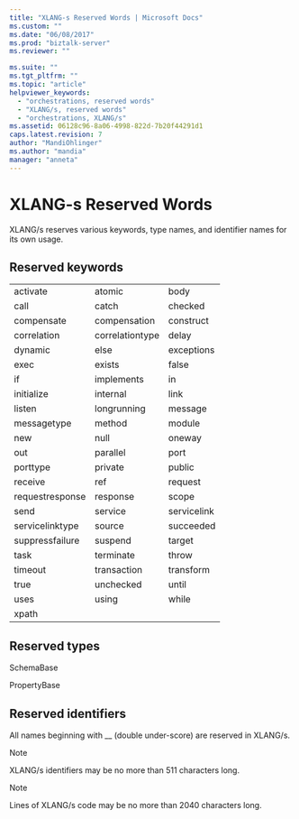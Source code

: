 ```yaml
---
title: "XLANG-s Reserved Words | Microsoft Docs"
ms.custom: ""
ms.date: "06/08/2017"
ms.prod: "biztalk-server"
ms.reviewer: ""

ms.suite: ""
ms.tgt_pltfrm: ""
ms.topic: "article"
helpviewer_keywords: 
  - "orchestrations, reserved words"
  - "XLANG/s, reserved words"
  - "orchestrations, XLANG/s"
ms.assetid: 06128c96-8a06-4998-822d-7b20f44291d1
caps.latest.revision: 7
author: "MandiOhlinger"
ms.author: "mandia"
manager: "anneta"
---
```

# XLANG-s Reserved Words
XLANG/s reserves various keywords, type names, and identifier names for its own usage.  
  
## Reserved keywords  
  
||||  
|-|-|-|  
|activate|atomic|body|  
|call|catch|checked|  
|compensate|compensation|construct|  
|correlation|correlationtype|delay|  
|dynamic|else|exceptions|  
|exec|exists|false|  
|if|implements|in|  
|initialize|internal|link|  
|listen|longrunning|message|  
|messagetype|method|module|  
|new|null|oneway|  
|out|parallel|port|  
|porttype|private|public|  
|receive|ref|request|  
|requestresponse|response|scope|  
|send|service|servicelink|  
|servicelinktype|source|succeeded|  
|suppressfailure|suspend|target|  
|task|terminate|throw|  
|timeout|transaction|transform|  
|true|unchecked|until|  
|uses|using|while|  
|xpath|||  
  
## Reserved types  
 SchemaBase  
  
 PropertyBase  
  
## Reserved identifiers  
 All names beginning with __ (double under-score) are reserved in XLANG/s.  
  
> [!NOTE]
>  XLANG/s identifiers may be no more than 511 characters long.  
  
> [!NOTE]
>  Lines of XLANG/s code may be no more than 2040 characters long.